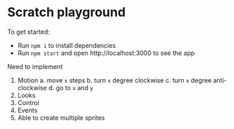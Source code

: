 # Scratch playground

To get started:

- Run `npm i` to install dependencies
- Run `npm start` and open http://localhost:3000 to see the app

Need to implement

1. Motion
   a. move `x` steps
   b. turn `x` degree clockwise
   c. turn `x` degree anti-clockwise
   d. go to `x` and `y`
2. Looks
3. Control
4. Events
5. Able to create multiple sprites
